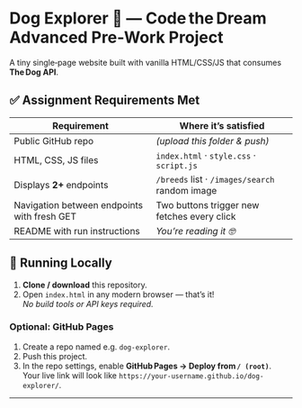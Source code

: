 # Dog Explorer 🐶 — Code the Dream Advanced Pre‑Work Project

A tiny single‑page website built with vanilla HTML/CSS/JS that consumes **The Dog API**.

## ✅ Assignment Requirements Met
| Requirement | Where it’s satisfied |
|-------------|----------------------|
| Public GitHub repo | *(upload this folder & push)* |
| HTML, CSS, JS files | `index.html` · `style.css` · `script.js` |
| Displays **2+** endpoints | `/breeds` list · `/images/search` random image |
| Navigation between endpoints with fresh GET | Two buttons trigger new fetches every click |
| README with run instructions | *You’re reading it 🤓* |

## 🚀 Running Locally
1. **Clone / download** this repository.  
2. Open `index.html` in any modern browser ­— that’s it!  
   *No build tools or API keys required.*

### Optional: GitHub Pages
1. Create a repo named e.g. `dog-explorer`.
2. Push this project.
3. In the repo settings, enable **GitHub Pages → Deploy from `/ (root)`**.  
   Your live link will look like `https://your‑username.github.io/dog-explorer/`.

---
